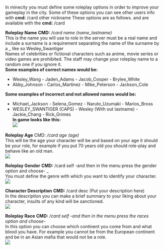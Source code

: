 In minecity you must define some roleplay options in order to improve your gameplay in the city.
Some of these options you can see other users info  with **cmd:** /card other nickname
These options are as follows. and are available with the **cmd:** /card


**Roleplay Name** **CMD:** _/card name (name_lastname)_                                                                     
This is the name you will use to role in the server must be a real name and include a surname is a requirement separating the name of the surname by a _ like so Wesley_Swantiger                                                                     
Names of celebrities or fictional characters such as anime, movie series or video games are prohibited. The staff may change your roleplay name to a random one if you ignore it.                                                                       
**Some examples of correct names would be:**                                                                               
- Wesley_Wang            - Jaden_Adams             - Jacob_Cooper                - Brylee_White                             
- Abby_Johnson           - Carlos_Martinez         - Mike_Peterson               - Jackson_Cole                             

**Some examples of incorrect and not allowed names would be:**                                                              
- Michael_Jackson         - Selena_Gomez               - Naruto_Uzumaki               - Marios_Bross                       
- WESLEY_SWANTIGER (CAPS) - Wesley (With out lastname) - Jackie_Chang                 - Rick_Grimes                       
**In game looks like this:**                                                                                              
![](https://i.gyazo.com/272392eeecff819e5f4bd85fc6ef0970.png)

**Roleplay Age** CMD: _/card age (age)_                                                                                     
This will be the age your character will be and based on your age it should be your role, for example if you put 70 years old you should role-play and behave like an old man.                                                                     
![](https://i.gyazo.com/d4491022f2d8fbab51f673a9cdd3ce84.png)

**Roleplay Gender** **CMD:** /card self -and then in the menu press the gender option and choose- _                          
You must define the genre with which you want to identify your character.                                                 
![](https://i.gyazo.com/0566b8f53b61ecb886a315ab7db84f27.png)

**Character Description** **CMD:** /card desc (Put your description here)                                                 
In the description you can make a brief summary to your liking about your character, insults of any kind will be sanctioned.                                                                                                              
![](https://i.gyazo.com/127f25ea64613ce9f7f0cc0281cc72e5.png)

**Roleplay Race** **CMD:** _/card self -and then in the menu press the races option and choose-_                 
In this option you can choose which continent you come from and what blood you have. For example you cannot be from the European continent and be in an Asian mafia that would not be a role.                                                  
![](https://i.gyazo.com/17e83302a7b07804c39025901b472d2d.png)         
